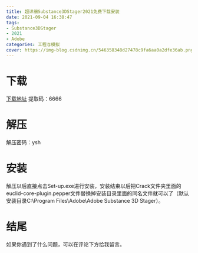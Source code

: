 ```yaml
---
title: 超详细Substance3DStager2021免费下载安装
date: 2021-09-04 16:38:47
tags:
- Substance3DStager
- 2021
- Adobe
categories: 工程与模拟
cover: https://img-blog.csdnimg.cn/546358348d27478c9fa6aa0a2dfe36ab.png
---
```


# 下载
[下载地址](https://pan.baidu.com/s/104b-78C-fy23D2O56S2H7w)
提取码：6666

# 解压
解压密码：ysh

# 安装
解压以后直接点击Set-up.exe进行安装，安装结束以后把Crack文件夹里面的euclid-core-plugin.pepper文件替换掉安装目录里面的同名文件就可以了（默认安装目录C:\Program Files\Adobe\Adobe Substance 3D Stager）。

# 结尾
如果你遇到了什么问题，可以在评论下方给我留言。

